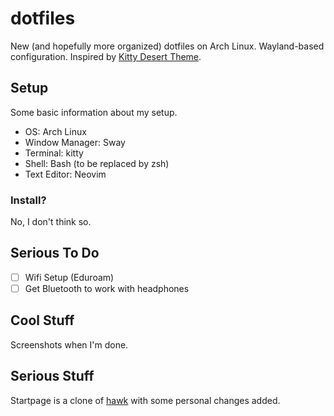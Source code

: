 # dotfiles
New (and hopefully more organized) dotfiles on Arch Linux. Wayland-based configuration. Inspired by [Kitty Desert Theme](https://github.com/dexpota/kitty-themes/blob/master/themes/Desert.conf).

## Setup
Some basic information about my setup.
- OS: Arch Linux
- Window Manager: Sway
- Terminal: kitty
- Shell: Bash (to be replaced by zsh)
- Text Editor: Neovim

### Install?
No, I don't think so.

## Serious To Do
- [ ] Wifi Setup (Eduroam)
- [ ] Get Bluetooth to work with headphones

## Cool Stuff
Screenshots when I'm done.

## Serious Stuff
Startpage is a clone of [hawk](https://github.com/itsvs/hawk) with some personal changes added.
